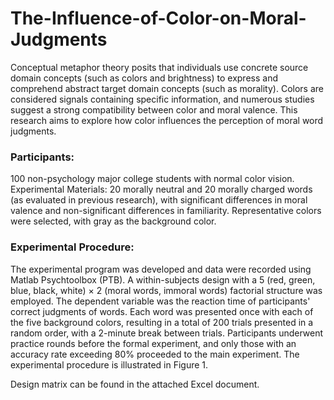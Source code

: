 # The-Influence-of-Color-on-Moral-Judgments
Conceptual metaphor theory posits that individuals use concrete source domain concepts (such as colors and brightness) to express and comprehend abstract target domain concepts (such as morality). Colors are considered signals containing specific information, and numerous studies suggest a strong compatibility between color and moral valence. This research aims to explore how color influences the perception of moral word judgments.

### Participants:
100 non-psychology major college students with normal color vision.
Experimental Materials: 20 morally neutral and 20 morally charged words (as evaluated in previous research), with significant differences in moral valence and non-significant differences in familiarity. Representative colors were selected, with gray as the background color.

### Experimental Procedure: 
The experimental program was developed and data were recorded using Matlab Psychtoolbox (PTB). A within-subjects design with a 5 (red, green, blue, black, white) × 2 (moral words, immoral words) factorial structure was employed. The dependent variable was the reaction time of participants' correct judgments of words. Each word was presented once with each of the five background colors, resulting in a total of 200 trials presented in a random order, with a 2-minute break between trials. Participants underwent practice rounds before the formal experiment, and only those with an accuracy rate exceeding 80% proceeded to the main experiment. The experimental procedure is illustrated in Figure 1.

Design matrix can be found in the attached Excel document.




